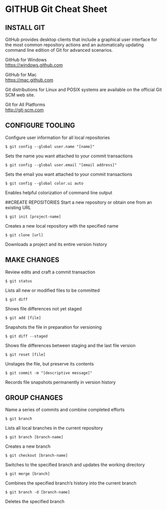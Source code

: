 # GITHUB Git Cheat Sheet

## INSTALL GIT
GitHub provides desktop clients that include a graphical user interface for the most common repository actions and an automatically updating command line edition of Git for advanced scenarios.

GitHub for Windows  
https://windows.github.com

GitHub for Mac  
https://mac.github.com

Git distributions for Linux and POSIX systems are available on the official Git SCM web site.

Git for All Platforms  
http://git-scm.com

## CONFIGURE TOOLING
Configure user information for all local repositories

    $ git config --global user.name "[name]"

Sets the name you want attached to your commit transactions

    $ git config --global user.email "[email address]"

Sets the email you want attached to your commit transactions

    $ git config --global color.ui auto

Enables helpful colorization of command line output

##CREATE REPOSITORIES
Start a new repository or obtain one from an existing URL    $ git init [project-name]Creates a new local repository with the specified name    $ git clone [url]Downloads a project and its entire version history

## MAKE CHANGESReview edits and craft a commit transaction    $ git statusLists all new or modified files to be committed    $ git diffShows file differences not yet staged    $ git add [file]Snapshots the file in preparation for versioning    $ git diff --stagedShows file differences between staging and the last file version    $ git reset [file]Unstages the file, but preserve its contents    $ git commit -m "[descriptive message]"Records file snapshots permanently in version history

## GROUP CHANGESName a series of commits and combine completed efforts    $ git branchLists all local branches in the current repository    $ git branch [branch-name]Creates a new branch    $ git checkout [branch-name]Switches to the specified branch and updates the working directory    $ git merge [branch]Combines the specified branch’s history into the current branch    $ git branch -d [branch-name]Deletes the specified branch
















